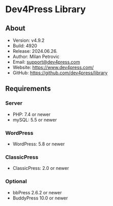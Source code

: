 # Dev4Press Library
## About

* Version: v4.9.2
* Build:   4920
* Release: 2024.06.26.
* Author:  Milan Petrovic
* Email:   support@dev4press.com
* Website: https://www.dev4press.com/
* GitHub:  https://github.com/dev4press/library

## Requirements

### Server

* PHP: 7.4 or newer
* mySQL: 5.5 or newer

### WordPress

* WordPress: 5.8 or newer

### ClassicPress

* ClassicPress: 2.0 or newer

### Optional

* bbPress 2.6.2 or newer
* BuddyPress 10.0 or newer
